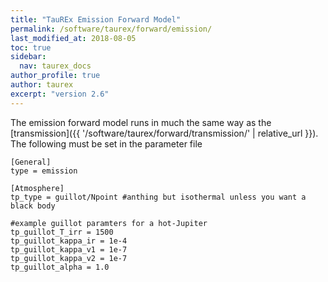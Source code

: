 ```yaml
---
title: "TauREx Emission Forward Model"
permalink: /software/taurex/forward/emission/
last_modified_at: 2018-08-05
toc: true
sidebar:
  nav: taurex_docs
author_profile: true
author: taurex
excerpt: "version 2.6"
---
```


The emission forward model runs in much the same way as the [transmission]({{ '/software/taurex/forward/transmission/' | relative_url }}). The following must be set in the parameter file

```
[General]
type = emission

[Atmosphere]
tp_type = guillot/Npoint #anthing but isothermal unless you want a black body

#example guillot paramters for a hot-Jupiter
tp_guillot_T_irr = 1500
tp_guillot_kappa_ir = 1e-4
tp_guillot_kappa_v1 = 1e-7
tp_guillot_kappa_v2 = 1e-7
tp_guillot_alpha = 1.0
```

